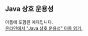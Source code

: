 ## Java 상호 운용성

아톰에 포함된 예제입니다.  
[온라인에서 "Java 상호 운용성" 아톰 읽기.](https://stepik.org/lesson/440526/step/1)